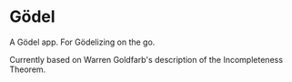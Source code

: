 # Gödel
A Gödel app. For Gödelizing on the go.

Currently based on Warren Goldfarb's description of the Incompleteness Theorem.
